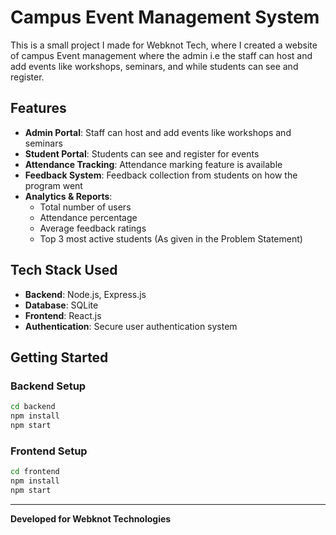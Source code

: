 # Campus Event Management System

This is a small project I made for Webknot Tech, where I created a website of campus Event management where the admin i.e the staff can host and add events like workshops, seminars, and while students can see and register.

## Features

- **Admin Portal**: Staff can host and add events like workshops and seminars
- **Student Portal**: Students can see and register for events
- **Attendance Tracking**: Attendance marking feature is available
- **Feedback System**: Feedback collection from students on how the program went
- **Analytics & Reports**: 
  - Total number of users
  - Attendance percentage
  - Average feedback ratings
  - Top 3 most active students (As given in the Problem Statement)

## Tech Stack Used

- **Backend**: Node.js, Express.js
- **Database**: SQLite
- **Frontend**: React.js
- **Authentication**: Secure user authentication system

## Getting Started

### Backend Setup
```bash
cd backend
npm install
npm start
```

### Frontend Setup
```bash
cd frontend
npm install
npm start
```

---
**Developed for Webknot Technologies**


